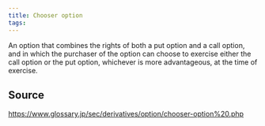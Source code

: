 ```yaml
---
title: Chooser option
tags: 
---
```


An option that combines the rights of both a put option and a call option, and in which the purchaser of the option can choose to exercise either the call option or the put option, whichever is more advantageous, at the time of exercise.

## Source
https://www.glossary.jp/sec/derivatives/option/chooser-option%20.php